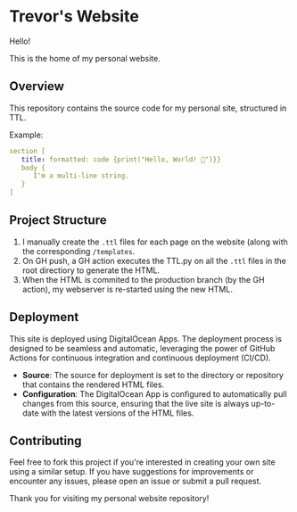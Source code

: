 # Trevor's Website

Hello!

This is the home of my personal website. 

## Overview

This repository contains the source code for my personal site, structured in TTL.

Example:
```yaml
section [
   title: formatted: code {print("Hello, World! 👋")}}
   body {
      I'm a multi-line string.
   }
]
```

## Project Structure

1. I manually create the `.ttl` files for each page on the website (along with the corresponding `/templates`. 
2. On GH push, a GH action executes the TTL.py on all the `.ttl` files in the root directiory to generate the HTML.
3. When the HTML is commited to the production branch (by the GH action), my webserver is re-started using the new HTML.

## Deployment

This site is deployed using DigitalOcean Apps. The deployment process is designed to be seamless and automatic, leveraging the power of GitHub Actions for continuous integration and continuous deployment (CI/CD).

- **Source**: The source for deployment is set to the directory or repository that contains the rendered HTML files.
- **Configuration**: The DigitalOcean App is configured to automatically pull changes from this source, ensuring that the live site is always up-to-date with the latest versions of the HTML files.

## Contributing

Feel free to fork this project if you're interested in creating your own site using a similar setup. If you have suggestions for improvements or encounter any issues, please open an issue or submit a pull request.

Thank you for visiting my personal website repository!

